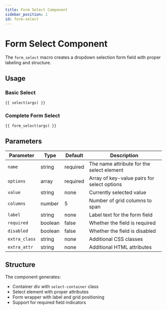 ```yaml
---
title: Form Select Component
sidebar_position: 1
id: form-select
---
```


# Form Select Component

The `form_select` macro creates a dropdown selection form field with proper labeling and structure.

## Usage

### Basic Select
```html
{{ select(args) }}
```

### Complete Form Select
```html
{{ form_select(args) }}
```

## Parameters

| Parameter | Type | Default | Description |
|-----------|------|---------|-------------|
| `name` | string | required | The name attribute for the select element |
| `options` | array | required | Array of key-value pairs for select options |
| `value` | string | none | Currently selected value |
| `columns` | number | 5 | Number of grid columns to span |
| `label` | string | none | Label text for the form field |
| `required` | boolean | false | Whether the field is required |
| `disabled` | boolean | false | Whether the field is disabled |
| `extra_class` | string | none | Additional CSS classes |
| `extra_attr` | string | none | Additional HTML attributes |

## Structure

The component generates:
- Container div with `select-container` class
- Select element with proper attributes
- Form wrapper with label and grid positioning
- Support for required field indicators